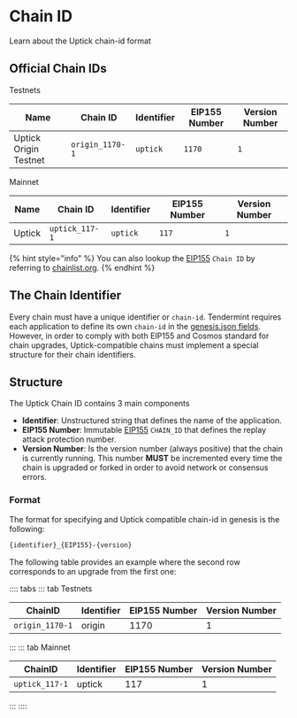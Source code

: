 # Chain ID

Learn about the Uptick chain-id format

## Official Chain IDs

Testnets

| Name                  | Chain ID        | Identifier | EIP155 Number | Version Number |
| --------------------- | --------------- | ---------- | ------------- | -------------- |
| Uptick Origin Testnet | `origin_1170-1` | `uptick`   | `1170`        | `1`            |

Mainnet

| Name   | Chain ID       | Identifier | EIP155 Number | Version Number                               |
| ------ | -------------- | ---------- | ------------- | -------------------------------------------- |
| Uptick | `uptick_117-1` | `uptick`   | `117`         |  `1` |

{% hint style="info" %}
You can also lookup the [EIP155](https://github.com/ethereum/EIPs/blob/master/EIPS/eip-155.md) `Chain ID` by referring to [chainlist.org](https://chainlist.org/).
{% endhint %}

## The Chain Identifier

Every chain must have a unique identifier or `chain-id`. Tendermint requires each application to define its own `chain-id` in the [genesis.json fields](https://docs.tendermint.com/master/spec/core/genesis.html#genesis-fields). However, in order to comply with both EIP155 and Cosmos standard for chain upgrades, Uptick-compatible chains must implement a special structure for their chain identifiers.

## Structure

The Uptick Chain ID contains 3 main components

* **Identifier**: Unstructured string that defines the name of the application.
* **EIP155 Number**: Immutable [EIP155](https://github.com/ethereum/EIPs/blob/master/EIPS/eip-155.md) `CHAIN_ID` that defines the replay attack protection number.
* **Version Number**: Is the version number (always positive) that the chain is currently running. This number **MUST** be incremented every time the chain is upgraded or forked in order to avoid network or consensus errors.

### Format

The format for specifying and Uptick compatible chain-id in genesis is the following:

```bash
{identifier}_{EIP155}-{version}
```

The following table provides an example where the second row corresponds to an upgrade from the first one:

:::: tabs
::: tab Testnets

| ChainID         | Identifier | EIP155 Number | Version Number |
| --------------- | ---------- | ------------- | -------------- |
| `origin_1170-1` | origin     | 1170          | 1              |

:::
::: tab Mainnet

| ChainID        | Identifier | EIP155 Number | Version Number |
| -------------- | ---------- | ------------- | -------------- |
| `uptick_117-1` | uptick     | 117           | 1              |

:::
::::